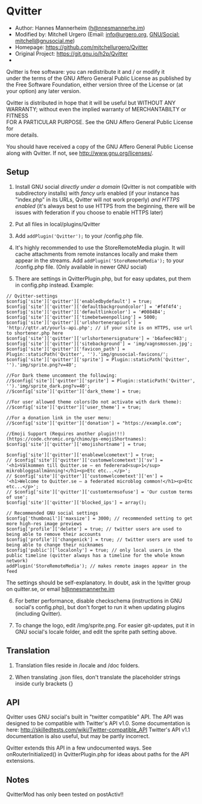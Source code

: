 Qvitter
==========================================

* Author:    Hannes Mannerheim (<h@nnesmannerhe.im>)
* Modified by: Mitchell Urgero (Email: <info@urgero.org>, [GNU/Social: mitchell@gnusocial.me](https://gnusocial.me/mitchell))
* Homepage:  <https://github.com/mitchellurgero/Qvitter>
* Original Project: <https://git.gnu.io/h2p/Qvitter>
* 
Qvitter is free  software:  you can  redistribute it  and / or  modify it  
under the  terms of the GNU Affero General Public License as published by  
the Free Software Foundation,  either version three of the License or (at  
your option) any later version.

Qvitter is distributed  in hope that  it will be  useful but  WITHOUT ANY  
WARRANTY;  without even the implied warranty of MERCHANTABILTY or FITNESS  
FOR A PARTICULAR PURPOSE.  See the  GNU Affero General Public License for  
more details.

You should have received a copy of the  GNU Affero General Public License  
along with Qvitter. If not, see <http://www.gnu.org/licenses/>.

Setup
-----

1. Install GNU social _directly under a domain_ (Qvitter is not compatible with
subdirectory installs) with _fancy urls_ enabled (if your instance has
"index.php" in its URLs, Qvitter will not work properly) _and HTTPS enabled_ (it's
always best to use HTTPS from the beginning, there will be issues with federation
if you choose to enable HTTPS later)

2. Put all files in local/plugins/Qvitter

3. Add `addPlugin('Qvitter');` to your /config.php file.

4. It's highly recommended to use the StoreRemoteMedia plugin. It will cache attachments from remote instances locally and make them appear in the streams. Add `addPlugin('StoreRemoteMedia');` to your /config.php file. (Only available in newer GNU social)

5. There are settings in QvitterPlugin.php, but for easy updates, put them in config.php instead. Example:

````
// Qvitter-settings
$config['site']['qvitter']['enabledbydefault'] = true;
$config['site']['qvitter']['defaultbackgroundcolor'] = '#f4f4f4';
$config['site']['qvitter']['defaultlinkcolor'] = '#0084B4';
$config['site']['qvitter']['timebetweenpolling'] = 5000;
$config['site']['qvitter']['urlshortenerapiurl'] = 'http://qttr.at/yourls-api.php'; // if your site is on HTTPS, use url to shortener.php here
$config['site']['qvitter']['urlshortenersignature'] = 'b6afeec983';
$config['site']['qvitter']['sitebackground'] = 'img/vagnsmossen.jpg';
$config['site']['qvitter']['favicon_path'] = Plugin::staticPath('Qvitter', '').'img/gnusocial-favicons/';
$config['site']['qvitter']['sprite'] = Plugin::staticPath('Qvitter', '').'img/sprite.png?v=40';

//For Dark theme uncomment the following:
//$config['site']['qvitter']['sprite'] = Plugin::staticPath('Qvitter', '').'img/sprite_dark.png?v=40';
//$config['site']['qvitter']['dark_theme'] = true;

//For user allowed theme colors(Do not activate with dark theme):
//$config['site']['qvitter']['user_theme'] = true;

//For a donation link in the user menu:
//$config['site']['qvitter']['donation'] = "https://example.com";

//Emoji Support (Requires another plugin!!!)(https://code.chromic.org/chimo/gs-emojiShortnames):
$config['site']['qvitter']['emojishortname'] = true;

$config['site']['qvitter']['enablewelcometext'] = true;
// $config['site']['qvitter']['customwelcometext']['sv'] = '<h1>Välkommen till Quitter.se – en federerad<sup>1</sup> mikrobloggsallmänning!</h1><p>Etc etc...</p>';
// $config['site']['qvitter']['customwelcometext']['en'] = '<h1>Welcome to Quitter.se – a federated microblog common!</h1><p>Etc etc...</p>';
// $config['site']['qvitter']['customtermsofuse'] = 'Our custom terms of use';
$config['site']['qvitter']['blocked_ips'] = array();

// Recommended GNU social settings
$config['thumbnail']['maxsize'] = 3000; // recommended setting to get more high-res image previews
$config['profile']['delete'] = true; // twitter users are used to being able to remove their accounts
$config['profile']['changenick'] = true; // twitter users are used to being able to change their nicknames
$config['public']['localonly'] = true; // only local users in the public timeline (qvitter always has a timeline for the whole known network)
addPlugin('StoreRemoteMedia'); // makes remote images appear in the feed

````

The settings should be self-explanatory. In doubt, ask in the !qvitter group on quitter.se, or email h@nnesmannerhe.im

6. For better performance, disable checkschema (instructions in GNU social's config.php),
but don't forget to run it when updating plugins (including Qvitter).

7. To change the logo, edit /img/sprite.png. For easier git-updates, put it in GNU social's locale folder, and edit the sprite path setting above.


Translation
-----

1. Translation files reside in /locale and /doc folders.

2. When translating .json files, don't translate the placeholder strings inside curly brackets {}

API
-----

Qvitter uses GNU social's built in "twitter compatible" API. The API was designed to be
compatible with Twitter's API v1.0. Some documentation is here: <http://skilledtests.com/wiki/Twitter-compatible_API>
Twitter's API v1.1 documentation is also useful, but may be partly incorrect.

Qvitter extends this API in a few undocumented ways. See onRouterInitialized() in QvitterPlugin.php
for ideas about paths for the API extensions.


Notes
-----

QvitterMod has only been tested on postActiv!!